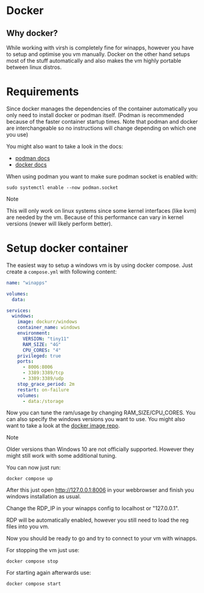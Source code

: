 # Docker

## Why docker?

While working with virsh is completely fine for winapps, however you have to setup and optimise you vm manually. Docker on the other hand setups most of the stuff automatically and also makes the vm highly portable between linux distros.

# Requirements

Since docker manages the dependencies of the container automatically you only need to install docker or podman itself. (Podman is recommended because of the faster container startup times. Note that podman and docker are interchangeable so no instructions will change depending on which one you use)

You might also want to take a look in the docs:
- [podman docs](https://docs.podman.io/)
- [docker docs](https://docs.docker.com/)

When using podman you want to make sure podman socket is enabled with:
```shell
sudo systemctl enable --now podman.socket
```

> [!NOTE]
> This will only work on linux systems since some kernel interfaces (like kvm) are needed by the vm. Because of this performance can vary in kernel versions (newer will likely perform better).

# Setup docker container

The easiest way to setup a windows vm is by using docker compose. Just create a `compose.yml` with following content:

```yaml
name: "winapps"

volumes:
  data:

services:
  windows:
    image: dockurr/windows
    container_name: windows
    environment:
      VERSION: "tiny11"
      RAM_SIZE: "4G"
      CPU_CORES: "4"
    privileged: true
    ports:
      - 8006:8006
      - 3389:3389/tcp
      - 3389:3389/udp
    stop_grace_period: 2m
    restart: on-failure
    volumes:
      - data:/storage
```

Now you can tune the ram/usage by changing RAM_SIZE/CPU_CORES. You can also specify the windows versions you want to use. You might also want to take a look at the [docker image repo](https://github.com/dockur/windows).

> [!NOTE]
> Older versions than Windows 10 are not officially supported. However they might still work with some additional tuning.

You can now just run:
```shell
docker compose up
```

After this just open http://127.0.0.1:8006 in your webbrowser and finish you windows installation as usual. 

Change the RDP_IP in your winapps config to localhost or "127.0.0.1".

RDP will be automatically enabled, however you still need to load the reg files into you vm.

Now you should be ready to go and try to connect to your vm with winapps.

For stopping the vm just use:
```shell 
docker compose stop
```

For starting again afterwards use:
```shell
docker compose start
```
